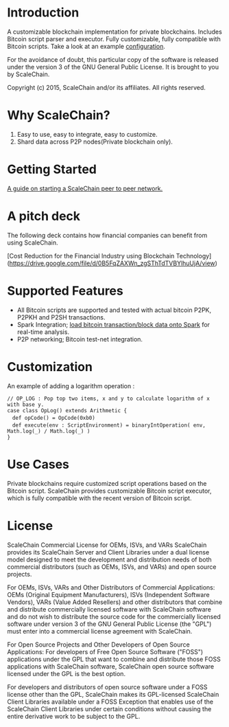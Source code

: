Introduction
============
A customizable blockchain implementation for private blockchains.
Includes Bitcoin script parser and executor. Fully customizable, fully compatible with Bitcoin scripts.
Take a look at an example [configuration](data/docs/config.md).

For the avoidance of doubt, this particular copy of the software is released under the version 3 of the GNU General Public License. It is brought to you by ScaleChain.

Copyright (c) 2015, ScaleChain and/or its affiliates. All rights reserved.

Why ScaleChain?
===============
1. Easy to use, easy to integrate, easy to customize.
2. Shard data across P2P nodes(Private blockchain only). 

Getting Started
===============
[A guide on starting a ScaleChain peer to peer network.](https://github.com/ScaleChain/scalechain/wiki/How-to-start-a-ScaleChain-peer)

A pitch deck
============
The following deck contains how financial companies can benefit from using ScaleChain.
 
[Cost Reduction for the Financial Industry using Blockchain Technology] (https://drive.google.com/file/d/0B5FqZAXWn_zgSThTdTVBYlhuUjA/view)

Supported Features
==================
- All Bitcoin scripts are supported and tested with actual bitcoin P2PK, P2PKH and P2SH transactions.
- Spark Integration; [load bitcoin transaction/block data onto Spark](data/docs/spark-integration.md) for real-time analysis.
- P2P networking; Bitcoin test-net integration.

Customization
=============
An example of adding a logarithm operation : 
```
// OP_LOG : Pop top two items, x and y to calculate logarithm of x with base y.
case class OpLog() extends Arithmetic {
　def opCode() = OpCode(0xb0)
　def execute(env : ScriptEnvironment) = binaryIntOperation( env, Math.log(_) / Math.log(_) )
}
```

Use Cases
=========
Private blockchains require customized script operations based on the Bitcoin script. ScaleChain provides customizable Bitcoin script executor, which is fully compatible with the recent version of Bitcoin script.

License
=======
ScaleChain Commercial License for OEMs, ISVs, and VARs
ScaleChain provides its ScaleChain Server and Client Libraries under a dual license model designed to meet the development and distribution needs of both commercial distributors (such as OEMs, ISVs, and VARs) and open source projects.

For OEMs, ISVs, VARs and Other Distributors of Commercial Applications:
OEMs (Original Equipment Manufacturers), ISVs (Independent Software Vendors), VARs (Value Added Resellers) and other distributors that combine and distribute commercially licensed software with ScaleChain software and do not wish to distribute the source code for the commercially licensed software under version 3 of the GNU General Public License (the "GPL") must enter into a commercial license agreement with ScaleChain.

For Open Source Projects and Other Developers of Open Source Applications:
For developers of Free Open Source Software ("FOSS") applications under the GPL that want to combine and distribute those FOSS applications with ScaleChain software, ScaleChain open source software licensed under the GPL is the best option.

For developers and distributors of open source software under a FOSS license other than the GPL, ScaleChain makes its GPL-licensed ScaleChain Client Libraries available under a FOSS Exception that enables use of the ScaleChain Client Libraries under certain conditions without causing the entire derivative work to be subject to the GPL.
